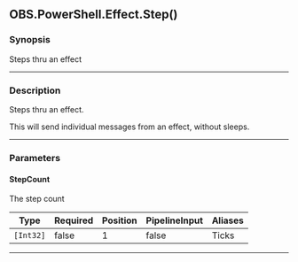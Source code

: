 OBS.PowerShell.Effect.Step()
----------------------------

### Synopsis
Steps thru an effect

---

### Description

Steps thru an effect.

This will send individual messages from an effect, without sleeps.

---

### Parameters
#### **StepCount**
The step count

|Type     |Required|Position|PipelineInput|Aliases|
|---------|--------|--------|-------------|-------|
|`[Int32]`|false   |1       |false        |Ticks  |

---
